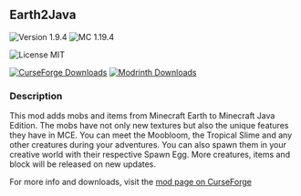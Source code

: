 ## Earth2Java

![Version 1.9.4](https://img.shields.io/badge/Version-1.9.4-brightgreen)
![MC 1.19.4](https://img.shields.io/badge/MC-1.19.4-blue)

![License MIT](https://img.shields.io/badge/License-MIT-blue)

[![CurseForge Downloads](https://img.shields.io/badge/CurseForge-2.3M%20Downloads-f16436?logo=curseforge)](https://www.curseforge.com/minecraft/mc-mods/earth2java-fabric)
[![Modrinth Downloads](https://img.shields.io/badge/dynamic/json?color=1bd96a&label=Modrinth&query=downloads&suffix=%20Downloads&url=https://api.modrinth.com/v2/project/D2Q91keW)](https://modrinth.com/mod/earth2java)

### Description

This mod adds mobs and items from Minecraft Earth to Minecraft Java Edition. The mobs have not only new textures but
also the unique features they have in MCE. You can meet the Moobloom, the Tropical Slime and any other creatures during
your adventures. You can also spawn them in your creative world with their respective Spawn Egg.
More creatures, items and block will be released on new updates.

For more info and downloads, visit
the [mod page on CurseForge](https://www.curseforge.com/minecraft/mc-mods/earth2java-fabric)
